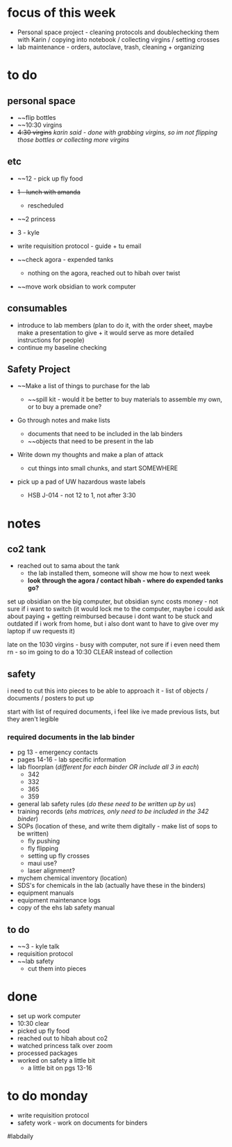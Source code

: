 # focus of this week
- Personal space project - cleaning protocols and doublechecking them with Karin / copying into notebook / collecting virgins / setting crosses 
- lab maintenance - orders, autoclave, trash, cleaning + organizing 


# to do 

## personal space 
- ~~flip bottles
- ~~10:30 virgins
- ~~4:30 virgins~~
*karin said - done with grabbing virgins, so im not flipping those bottles or collecting more virgins*

## etc
- ~~12 - pick up fly food
- ~~1 - lunch with amanda~~
	- rescheduled
- ~~2 princess
- 3 - kyle

- write requisition protocol - guide + tu email
- ~~check agora - expended tanks
	- nothing on the agora, reached out to hibah over twist
- ~~move work obsidian to work computer
## consumables
- introduce to lab members (plan to do it, with the order sheet, maybe make a presentation to give + it would serve as more detailed instructions for people)
- continue my baseline checking

## Safety Project 
- ~~Make a list of things to purchase for the lab
	- ~~spill kit - would it be better to buy materials to assemble my own, or to buy a premade one?
- Go through notes and make lists
	- documents that need to be included in the lab binders
	- ~~objects that need to be present in the lab 
- Write down my thoughts and make a plan of attack 
	- cut things into small chunks, and start SOMEWHERE

- pick up a pad of UW hazardous waste labels 
	- HSB J-014 - not 12 to 1, not after 3:30

# notes

## co2 tank
- reached out to sama about the tank
	- the lab installed them, someone will show me how to next week
	- **look through the agora / contact hibah - where do expended tanks go?**

set up obsidian on the big computer, but obsidian sync costs money - not sure if i want to switch (it would lock me to the computer, maybe i could ask about paying + getting reimbursed because i dont want to be stuck and outdated if i work from home, but i also dont want to have to give over my laptop if uw requests it)

late on the 1030 virgins - busy with computer, not sure if i even need them rn - so im going to do a 10:30 CLEAR instead of collection

## safety

i need to cut this into pieces to be able to approach it - list of objects / documents / posters to put up

start with list of required documents, i feel like ive made previous lists, but they aren't legible

### required documents in the lab binder
- pg 13 - emergency contacts
- pages 14-16 - lab specific information
- lab floorplan (*different for each binder OR include all 3 in each*)
	- 342
	- 332
	- 365
	- 359
- general lab safety rules (*do these need to be written up by us*)
- training records (*ehs matrices, only need to be included in the 342 binder*)
- SOPs (location of these, and write them digitally - make list of sops to be written)
	- fly pushing
	- fly flipping
	- setting up fly crosses
	- maui use?
	- laser alignment?
- mychem chemical inventory (location)
- SDS's for chemicals in the lab (actually have these in the binders)
- equipment manuals
- equipment maintenance logs
- copy of the ehs lab safety manual

## to do
- ~~3 - kyle talk
- requisition protocol
- ~~lab safety 
	- cut them into pieces 
# done
- set up work computer
- 10:30 clear
- picked up fly food
- reached out to hibah about co2
- watched princess talk over zoom
- processed packages
- worked on safety a little bit
	- a little bit on pgs 13-16

# to do monday
- write requisition protocol
- safety work - work on documents for binders

#labdaily 